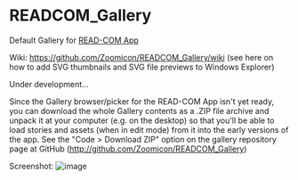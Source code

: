 # READCOM_Gallery
Default Gallery for [READ-COM App](https://github.com/Zoomicon/READCOM_App)

Wiki: https://github.com/Zoomicon/READCOM_Gallery/wiki (see here on how to add SVG thumbnails and SVG file previews to Windows Explorer)



Under development...



Since the Gallery browser/picker for the READ-COM App isn't yet ready, you can download the whole Gallery contents as a .ZIP file archive and unpack it at your computer (e.g. on the desktop) so that you'll be able to load stories and assets (when in edit mode) from it into the early versions of the app. See the "Code > Download ZIP" option on the gallery repository page at GitHub (http://github.com/Zoomicon/READCOM_Gallery)

Screenshot:
![image](https://user-images.githubusercontent.com/3461504/172534159-2b4691db-7d7b-4734-badd-3f1ed09fa2d4.png)

